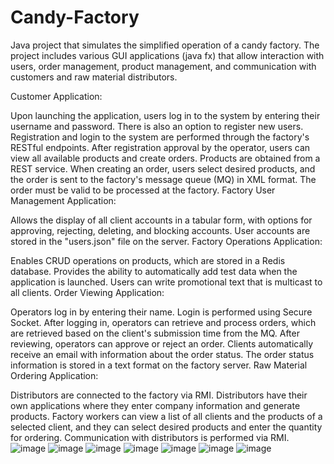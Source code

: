 # Candy-Factory
Java project that simulates the simplified operation of a candy factory. The project includes various GUI applications (java fx) that allow interaction with users, order management, product management, and communication with customers and raw material distributors.

Customer Application:

Upon launching the application, users log in to the system by entering their username and password. There is also an option to register new users.
Registration and login to the system are performed through the factory's RESTful endpoints.
After registration approval by the operator, users can view all available products and create orders.
Products are obtained from a REST service.
When creating an order, users select desired products, and the order is sent to the factory's message queue (MQ) in XML format.
The order must be valid to be processed at the factory.
Factory User Management Application:

Allows the display of all client accounts in a tabular form, with options for approving, rejecting, deleting, and blocking accounts.
User accounts are stored in the "users.json" file on the server.
Factory Operations Application:

Enables CRUD operations on products, which are stored in a Redis database.
Provides the ability to automatically add test data when the application is launched.
Users can write promotional text that is multicast to all clients.
Order Viewing Application:

Operators log in by entering their name.
Login is performed using Secure Socket.
After logging in, operators can retrieve and process orders, which are retrieved based on the client's submission time from the MQ.
After reviewing, operators can approve or reject an order.
Clients automatically receive an email with information about the order status.
The order status information is stored in a text format on the factory server.
Raw Material Ordering Application:

Distributors are connected to the factory via RMI.
Distributors have their own applications where they enter company information and generate products.
Factory workers can view a list of all clients and the products of a selected client, and they can select desired products and enter the quantity for ordering.
Communication with distributors is performed via RMI.
![image](https://github.com/Nemanja1105/Candy-Factory/assets/93669392/389a1de9-b0f2-4123-93d6-ad49dc8fe6e2)
![image](https://github.com/Nemanja1105/Candy-Factory/assets/93669392/c3840623-4c1c-49f2-bf65-9365b49740ed)
![image](https://github.com/Nemanja1105/Candy-Factory/assets/93669392/b1151ac7-9fd7-42f3-9cd4-1cf32b85fdeb)
![image](https://github.com/Nemanja1105/Candy-Factory/assets/93669392/3dd9b885-d7a4-45ea-b57b-94b500bbd599)
![image](https://github.com/Nemanja1105/Candy-Factory/assets/93669392/2e6f0e47-30aa-4a69-bb5c-e46f1905abbb)
![image](https://github.com/Nemanja1105/Candy-Factory/assets/93669392/b1cc4a34-4d38-4d29-b0b3-6ab3dcaae6b6)
![image](https://github.com/Nemanja1105/Candy-Factory/assets/93669392/192598da-5d7c-4eed-aea9-8dd6ac2df7d8)







